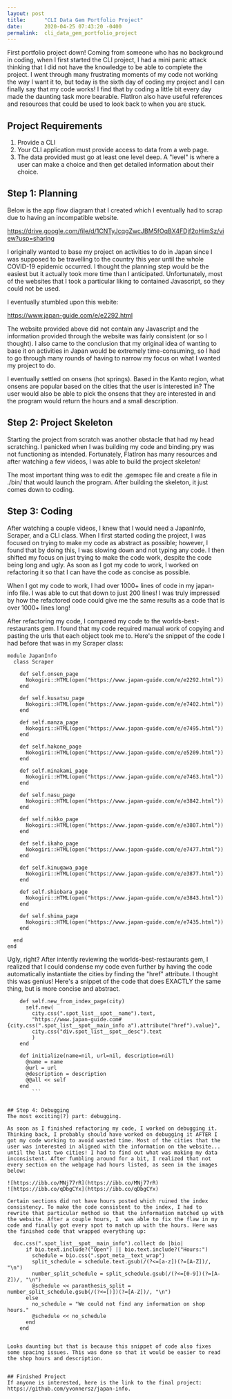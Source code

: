 ```yaml
---
layout: post
title:      "CLI Data Gem Portfolio Project"
date:       2020-04-25 07:43:20 -0400
permalink:  cli_data_gem_portfolio_project
---
```



First portfolio project down! Coming from someone who has no background in coding, when I first started the CLI project, I had a mini panic attack thinking that I did not have the knowledge to be able to complete the project. I went through many frustrating moments of my code not working the way I want it to, but today is the sixth day of coding my project and I can finally say that my code works! I find that by coding a little bit every day made the daunting task more bearable. FlatIron also have useful references and resources that could be used to look back to when you are stuck.

## Project Requirements
1. Provide a CLI
2. Your CLI application must provide access to data from a web page.
3. The data provided must go at least one level deep. A "level" is where a user can make a choice and then get detailed information about their choice.


## Step 1: Planning
Below is the app flow diagram that I created which I eventually had to scrap due to having an incompatible website.

https://drive.google.com/file/d/1CNTyJcqgZwcJBM5fOqBX4FDjf2oHimSz/view?usp=sharing

I originally wanted to base my project on activities to do in Japan since I was supposed to be travelling to the country this year until the whole COVID-19 epidemic occurred. I thought the planning step would be the easiest but it actually took more time than I anticipated. Unfortunately, most of the websites that I took a particular liking to contained Javascript, so they could not be used. 

I eventually stumbled upon this webite:

https://www.japan-guide.com/e/e2292.html 

The website provided above did not contain any Javascript and the information provided through the website was fairly consistent (or so I thought). I also came to the conclusion that my original idea of wanting to base it on activities in Japan would be extremely time-consuming, so I had to go through many rounds of having to narrow my focus on what I wanted my project to do. 

I eventually settled on onsens (hot springs). Based in the Kanto region, what onsens are popular based on the cities that the user is interested in? The user would also be able to pick the onsens that they are interested in and the program would return the hours and a small description.


## Step 2: Project Skeleton
Starting the project from scratch was another obstacle that had my head scratching. I panicked when I was building my code and binding.pry was not functioning as intended. Fortunately, FlatIron has many resources and after watching a few videos, I was able to build the project skeleton!

The most important thing was to edit the .gemspec file and create a file in ./bin/ that would launch the program. After building the skeleton, it just comes down to coding.


## Step 3: Coding
After watching a couple videos, I knew that I would need a JapanInfo, Scraper, and a CLI class. When I first started coding the project, I was focused on trying to make my code as abstract as possible; however, I found that by doing this, I was slowing down and not typing any code. I then shifted my focus on just trying to make the code work, despite the code being long and ugly. As soon as I got my code to work, I worked on refactoring it so that I can have the code as concise as possible.

When I got my code to work, I had over 1000+ lines of code in my japan-info file. I was able to cut that down to just 200 lines! I was truly impressed by how the refactored code could give me the same results as a code that is over 1000+ lines long!

After refactoring my code, I compared my code to the worlds-best-restaurants gem. I found that my code required manual work of copying and pasting the urls that each object took me to. Here's the snippet of the code I had before that was in my Scraper class: 

```
module JapanInfo
  class Scraper

    def self.onsen_page
      Nokogiri::HTML(open("https://www.japan-guide.com/e/e2292.html"))
    end

    def self.kusatsu_page
      Nokogiri::HTML(open("https://www.japan-guide.com/e/e7402.html"))
    end

    def self.manza_page
      Nokogiri::HTML(open("https://www.japan-guide.com/e/e7495.html"))
    end

    def self.hakone_page
      Nokogiri::HTML(open("https://www.japan-guide.com/e/e5209.html"))
    end

    def self.minakami_page
      Nokogiri::HTML(open("https://www.japan-guide.com/e/e7463.html"))
    end

    def self.nasu_page
      Nokogiri::HTML(open("https://www.japan-guide.com/e/e3842.html"))
    end

    def self.nikko_page
      Nokogiri::HTML(open("https://www.japan-guide.com/e/e3807.html"))
    end

    def self.ikaho_page
      Nokogiri::HTML(open("https://www.japan-guide.com/e/e7477.html"))
    end

    def self.kinugawa_page
      Nokogiri::HTML(open("https://www.japan-guide.com/e/e3877.html"))
    end

    def self.shiobara_page
      Nokogiri::HTML(open("https://www.japan-guide.com/e/e3843.html"))
    end

    def self.shima_page
      Nokogiri::HTML(open("https://www.japan-guide.com/e/e7435.html"))
    end

  end
end
```

Ugly, right?  After intently reviewing the worlds-best-restaurants gem, I realized that I could condense my code even further by having the code automatically instantiate the cities by finding the "href" attribute. I thought this was genius! Here's a snippet of the code that does EXACTLY the same thing, but is more concise and abstract.

```
    def self.new_from_index_page(city)
      self.new(
        city.css(".spot_list__spot__name").text,
        "https://www.japan-guide.com#{city.css(".spot_list__spot__main_info a").attribute("href").value}",
        city.css("div.spot_list__spot__desc").text
        )
    end

    def initialize(name=nil, url=nil, description=nil)
      @name = name
      @url = url
      @description = description
      @@all << self
    end
		```


## Step 4: Debugging
The most exciting(?) part: debugging.

As soon as I finished refactoring my code, I worked on debugging it. Thinking back, I probably should have worked on debugging it AFTER I got my code working to avoid wasted time. Most of the cities that the user was interested in aligned with the information on the website... until the last two cities! I had to find out what was making my data inconsistent. After fumbling around for a bit, I realized that not every section on the webpage had hours listed, as seen in the images below:

![https://ibb.co/MNj77rR](https://ibb.co/MNj77rR)
![https://ibb.co/qDbgCYx](https://ibb.co/qDbgCYx)

Certain sections did not have hours posted which ruined the index consistency. To make the code consistent to the index, I had to rewrite that particular method so that the information matched up with the website. After a couple hours, I  was able to fix the flaw in my code and finally got every spot to match up with the hours. Here was the finished code that wrapped everything up:

```
      doc.css(".spot_list__spot__main_info").collect do |bio|
          if bio.text.include?("Open") || bio.text.include?("Hours:")
            schedule = bio.css(".spot_meta__text_wrap")
            split_schedule = schedule.text.gsub(/(?<=[a-z])(?=[A-Z])/, "\n")
            number_split_schedule = split_schedule.gsub(/(?<=[0-9])(?=[A-Z])/, "\n")
            @schedule << paranthesis_split = number_split_schedule.gsub(/(?<=[)])(?=[A-Z])/, "\n")
          else
            no_schedule = "We could not find any information on shop hours."
            @schedule << no_schedule
          end
        end
```

Looks daunting but that is because this snippet of code also fixes some spacing issues. This was done so that it would be easier to read the shop hours and description.


## Finished Project
If anyone is interested, here is the link to the final project: https://github.com/yvonnersz/japan-info.

